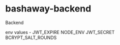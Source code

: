 # bashaway-backend
Backend 

env values - 
    JWT_EXPIRE
    NODE_ENV
    JWT_SECRET
    BCRYPT_SALT_ROUNDS